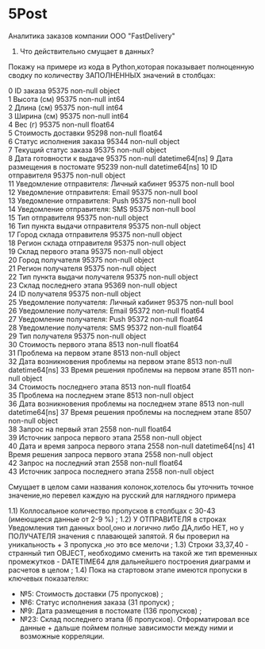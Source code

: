 # 5Post
Аналитика заказов компании OOO "FastDelivery"

1.  Что действительно смущает в данных?
   
Покажу на примере из кода в Python,которая показывает полноценную сводку по количеству ЗАПОЛНЕННЫХ значений в столбцах:

 0   ID заказа                                       95375 non-null  object        
 1   Высота (см)                                     95375 non-null  int64         
 2   Длина (см)                                      95375 non-null  int64         
 3   Ширина (см)                                     95375 non-null  int64         
 4   Вес (г)                                         95375 non-null  float64       
 5   Стоимость доставки                              95298 non-null  float64       
 6   Статус исполнения заказа                        95344 non-null  object        
 7   Текущий статус заказа                           95375 non-null  object        
 8   Дата готовности к выдаче                        95375 non-null  datetime64[ns]
 9   Дата размещения в постомате                     95239 non-null  datetime64[ns]
 10  ID отправителя                                  95375 non-null  object        
 11  Уведомление отправителя: Личный кабинет         95375 non-null  bool          
 12  Уведомление отправителя: Email                  95375 non-null  bool          
 13  Уведомление отправителя: Push                   95375 non-null  bool          
 14  Уведомление отправителя: SMS                    95375 non-null  bool          
 15  Тип отправителя                                 95375 non-null  object        
 16  Тип пункта выдачи отправителя                   95375 non-null  object        
 17  Город склада отправителя                        95375 non-null  object        
 18  Регион склада отправителя                       95375 non-null  object        
 19  Склад первого этапа                             95375 non-null  object        
 20  Город получателя                                95375 non-null  object        
 21  Регион получателя                               95375 non-null  object        
 22  Тип пункта выдачи получателя                    95375 non-null  object        
 23  Склад последнего этапа                          95369 non-null  object        
 24  ID получателя                                   95375 non-null  object        
 25  Уведомление получателя: Личный кабинет          95375 non-null  bool          
 26  Уведомление получателя: Email                   95372 non-null  float64       
 27  Уведомление получателя: Push                    95372 non-null  float64       
 28  Уведомление получателя: SMS                     95372 non-null  float64       
 29  Тип получателя                                  95375 non-null  object        
 30  Стоимость первого этапа                         8513 non-null   float64       
 31  Проблема на первом этапе                        8513 non-null   object        
 32  Дата возникновения проблемы на первом этапе     8513 non-null   datetime64[ns]
 33  Время решения проблемы на первом этапе          8511 non-null   object        
 34  Стоимость последнего этапа                      8513 non-null   float64       
 35  Проблема на последнем этапе                     8513 non-null   object        
 36  Дата возникновения проблемы на последнем этапе  8513 non-null   datetime64[ns]
 37  Время решения проблемы на последнем этапе       8507 non-null   object        
 38  Запрос на первый этап                           2558 non-null   float64       
 39  Источник запроса первого этапа                  2558 non-null   object        
 40  Дата и время запроса первого этапа              2558 non-null   datetime64[ns]
 41  Время решения запроса первого этапа             2558 non-null   object        
 42  Запрос на последний этап                        2558 non-null   float64       
 43  Источник запроса последнего этапа               2558 non-null   object    


 Смущает в целом сами названия колонок,хотелось бы уточнить точное значение,но перевел каждую на русский для наглядного примера 

1.1) Коллосальное количество пропусков в столбцах с 30-43 (имеющиеся данные от 2-9 %) ;
1.2) У ОТПРАВИТЕЛЯ в строках Уведомления тип данных bool,оно и логично либо ДА,либо НЕТ, но у ПОЛУЧАТЕЛЯ значения с плавающей запятой. Я бы проверил на уникальность + 3 пропуска ,но это все мелочи ;
1.3) Строки 33,37,40 - странный тип OBJECT, необходимо сменить на такой же тип временных промежутков - DATETIME64 для дальнейшего построения диаграмм и расчетов в целом ;
1.4) Пока на стартовом этапе имеются пропуски в ключевых показателях:
- №5: Стоимость доставки (75 пропусков) ;
- №6: Статус исполнения заказа (31 пропуск) ;
- №9: Дата размещения в постомате (136 пропусков) ;
- №23: Склад последнего этапа (6 пропусков).
     Отформатировал все данные + дальше поймем полные зависимости между ними и возможные корреляции.
  
